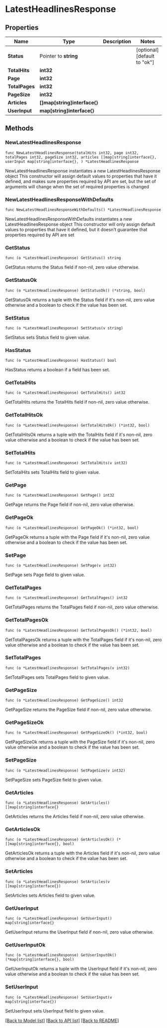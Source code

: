 # LatestHeadlinesResponse

## Properties

Name | Type | Description | Notes
------------ | ------------- | ------------- | -------------
**Status** | Pointer to **string** |  | [optional] [default to "ok"]
**TotalHits** | **int32** |  | 
**Page** | **int32** |  | 
**TotalPages** | **int32** |  | 
**PageSize** | **int32** |  | 
**Articles** | **[]map[string]interface{}** |  | 
**UserInput** | **map[string]interface{}** |  | 

## Methods

### NewLatestHeadlinesResponse

`func NewLatestHeadlinesResponse(totalHits int32, page int32, totalPages int32, pageSize int32, articles []map[string]interface{}, userInput map[string]interface{}, ) *LatestHeadlinesResponse`

NewLatestHeadlinesResponse instantiates a new LatestHeadlinesResponse object
This constructor will assign default values to properties that have it defined,
and makes sure properties required by API are set, but the set of arguments
will change when the set of required properties is changed

### NewLatestHeadlinesResponseWithDefaults

`func NewLatestHeadlinesResponseWithDefaults() *LatestHeadlinesResponse`

NewLatestHeadlinesResponseWithDefaults instantiates a new LatestHeadlinesResponse object
This constructor will only assign default values to properties that have it defined,
but it doesn't guarantee that properties required by API are set

### GetStatus

`func (o *LatestHeadlinesResponse) GetStatus() string`

GetStatus returns the Status field if non-nil, zero value otherwise.

### GetStatusOk

`func (o *LatestHeadlinesResponse) GetStatusOk() (*string, bool)`

GetStatusOk returns a tuple with the Status field if it's non-nil, zero value otherwise
and a boolean to check if the value has been set.

### SetStatus

`func (o *LatestHeadlinesResponse) SetStatus(v string)`

SetStatus sets Status field to given value.

### HasStatus

`func (o *LatestHeadlinesResponse) HasStatus() bool`

HasStatus returns a boolean if a field has been set.

### GetTotalHits

`func (o *LatestHeadlinesResponse) GetTotalHits() int32`

GetTotalHits returns the TotalHits field if non-nil, zero value otherwise.

### GetTotalHitsOk

`func (o *LatestHeadlinesResponse) GetTotalHitsOk() (*int32, bool)`

GetTotalHitsOk returns a tuple with the TotalHits field if it's non-nil, zero value otherwise
and a boolean to check if the value has been set.

### SetTotalHits

`func (o *LatestHeadlinesResponse) SetTotalHits(v int32)`

SetTotalHits sets TotalHits field to given value.


### GetPage

`func (o *LatestHeadlinesResponse) GetPage() int32`

GetPage returns the Page field if non-nil, zero value otherwise.

### GetPageOk

`func (o *LatestHeadlinesResponse) GetPageOk() (*int32, bool)`

GetPageOk returns a tuple with the Page field if it's non-nil, zero value otherwise
and a boolean to check if the value has been set.

### SetPage

`func (o *LatestHeadlinesResponse) SetPage(v int32)`

SetPage sets Page field to given value.


### GetTotalPages

`func (o *LatestHeadlinesResponse) GetTotalPages() int32`

GetTotalPages returns the TotalPages field if non-nil, zero value otherwise.

### GetTotalPagesOk

`func (o *LatestHeadlinesResponse) GetTotalPagesOk() (*int32, bool)`

GetTotalPagesOk returns a tuple with the TotalPages field if it's non-nil, zero value otherwise
and a boolean to check if the value has been set.

### SetTotalPages

`func (o *LatestHeadlinesResponse) SetTotalPages(v int32)`

SetTotalPages sets TotalPages field to given value.


### GetPageSize

`func (o *LatestHeadlinesResponse) GetPageSize() int32`

GetPageSize returns the PageSize field if non-nil, zero value otherwise.

### GetPageSizeOk

`func (o *LatestHeadlinesResponse) GetPageSizeOk() (*int32, bool)`

GetPageSizeOk returns a tuple with the PageSize field if it's non-nil, zero value otherwise
and a boolean to check if the value has been set.

### SetPageSize

`func (o *LatestHeadlinesResponse) SetPageSize(v int32)`

SetPageSize sets PageSize field to given value.


### GetArticles

`func (o *LatestHeadlinesResponse) GetArticles() []map[string]interface{}`

GetArticles returns the Articles field if non-nil, zero value otherwise.

### GetArticlesOk

`func (o *LatestHeadlinesResponse) GetArticlesOk() (*[]map[string]interface{}, bool)`

GetArticlesOk returns a tuple with the Articles field if it's non-nil, zero value otherwise
and a boolean to check if the value has been set.

### SetArticles

`func (o *LatestHeadlinesResponse) SetArticles(v []map[string]interface{})`

SetArticles sets Articles field to given value.


### GetUserInput

`func (o *LatestHeadlinesResponse) GetUserInput() map[string]interface{}`

GetUserInput returns the UserInput field if non-nil, zero value otherwise.

### GetUserInputOk

`func (o *LatestHeadlinesResponse) GetUserInputOk() (*map[string]interface{}, bool)`

GetUserInputOk returns a tuple with the UserInput field if it's non-nil, zero value otherwise
and a boolean to check if the value has been set.

### SetUserInput

`func (o *LatestHeadlinesResponse) SetUserInput(v map[string]interface{})`

SetUserInput sets UserInput field to given value.



[[Back to Model list]](../README.md#documentation-for-models) [[Back to API list]](../README.md#documentation-for-api-endpoints) [[Back to README]](../README.md)


